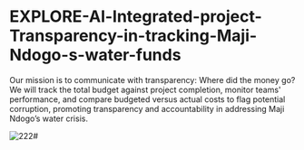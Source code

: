 # EXPLORE-Al-Integrated-project-Transparency-in-tracking-Maji-Ndogo-s-water-funds
 Our mission is to communicate with transparency: Where did the money go? We will track the total budget against project completion, monitor teams' performance, and compare budgeted versus actual costs to flag potential corruption, promoting transparency and accountability in addressing Maji Ndogo’s water crisis.

![222#](https://github.com/Veto2922/EXPLORE-Al-Integrated-project-Transparency-in-tracking-Maji-Ndogo-s-water-funds/assets/114834171/9e7e3116-826f-4465-bd9f-61c988fad73e)
